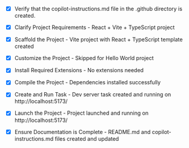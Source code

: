 <!-- Use this file to provide workspace-specific custom instructions to Copilot. For more details, visit https://code.visualstudio.com/docs/copilot/copilot-customization#_use-a-githubcopilotinstructionsmd-file -->
- [x] Verify that the copilot-instructions.md file in the .github directory is created.

- [x] Clarify Project Requirements - React + Vite + TypeScript project

- [x] Scaffold the Project - Vite project with React + TypeScript template created

- [x] Customize the Project - Skipped for Hello World project

- [x] Install Required Extensions - No extensions needed

- [x] Compile the Project - Dependencies installed successfully

- [x] Create and Run Task - Dev server task created and running on http://localhost:5173/

- [x] Launch the Project - Project launched and running on http://localhost:5173/

- [x] Ensure Documentation is Complete - README.md and copilot-instructions.md files created and updated
